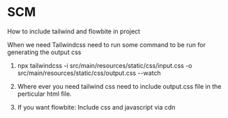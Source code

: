 # SCM

How to include tailwind and flowbite in project

When we need Tailwindcss need to run some command to be run for generating the output css  

1. npx tailwindcss -i src/main/resources/static/css/input.css -o src/main/resources/static/css/output.css --watch

2. Where ever you need tailwind css need to include output.css file in the perticular html file.

3. If you want flowbite: Include css and javascript via cdn
